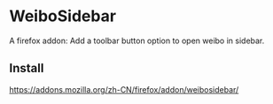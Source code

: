 # WeiboSidebar
A firefox addon: Add a toolbar button option to open weibo in sidebar.

## Install
https://addons.mozilla.org/zh-CN/firefox/addon/weibosidebar/

